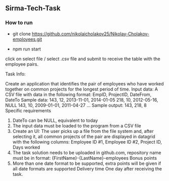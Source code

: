 ## Sirma-Tech-Task

### How to run

- git clone https://github.com/nikolaicholakov25/Nikolay-Cholakov-employees.git

- npm run start

click on select file / select .csv file and submit
to receive the table with the employee pairs.

Task Info:

Create an application that identifies the pair of employees who have worked
together on common projects for the longest period of time.
Input data:
A CSV file with data in the following format:
EmpID, ProjectID, DateFrom, DateTo
Sample data:
143, 12, 2013-11-01, 2014-01-05
218, 10, 2012-05-16, NULL
143, 10, 2009-01-01, 2011-04-27
...
Sample output:
143, 218, 8
Specific requirements

1. DateTo can be NULL, equivalent to today
2. The input data must be loaded to the program from a CSV file
3. Create an UI:
   The user picks up a file from the file system and, after selecting it, all common
   projects of the pair are displayed in datagrid with the following columns:
   Employee ID #1, Employee ID #2, Project ID, Days worked
4. The task solution needs to be uploaded in github.com, repository name must be in
   format: {FirstName}-{LastName}-employees
   Bonus points
5. More than one date format to be supported, extra points will be given if all date formats
   are supported
   Delivery time
   One day after receiving the task.
